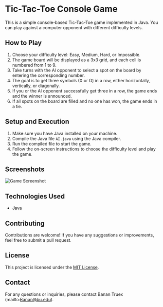 # Tic-Tac-Toe Console Game

This is a simple console-based Tic-Tac-Toe game implemented in Java. You can play against a computer opponent with different difficulty levels.

## How to Play

1. Choose your difficulty level: Easy, Medium, Hard, or Impossible.
2. The game board will be displayed as a 3x3 grid, and each cell is numbered from 1 to 9.
3. Take turns with the AI opponent to select a spot on the board by entering the corresponding number.
4. The goal is to get three symbols (X or O) in a row, either horizontally, vertically, or diagonally.
5. If you or the AI opponent successfully get three in a row, the game ends and the winner is announced.
6. If all spots on the board are filled and no one has won, the game ends in a tie.

## Setup and Execution

1. Make sure you have Java installed on your machine.
2. Compile the Java file `AI.java` using the Java compiler.
3. Run the compiled file to start the game.
4. Follow the on-screen instructions to choose the difficulty level and play the game.

## Screenshots

![Game Screenshot](screenshot.png)

## Technologies Used

- Java

## Contributing

Contributions are welcome! If you have any suggestions or improvements, feel free to submit a pull request.

## License

This project is licensed under the [MIT License](LICENSE).


## Contact

For any questions or inquiries, please contact Banan Truex (mailto:Banan@bu.edu).
